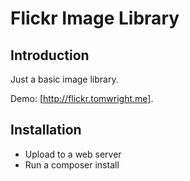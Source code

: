 Flickr Image Library
===================

Introduction
------------
Just a basic image library.

Demo: [http://flickr.tomwright.me].

Installation
---------------
- Upload to a web server
- Run a composer install